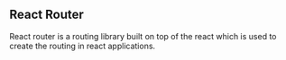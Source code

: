 ## React Router

React router is a routing library built on top of the react which is used to create the routing in react applications.
